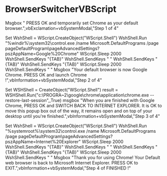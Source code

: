 # BrowserSwitcherVBScript
 Msgbox " PRESS OK and temporarily set Chrome as your default browser.",vbExclamation+vbSystemModal,"Step 1 of 4"

Set WshShell = WScript.CreateObject("WScript.Shell")
WshShell.Run "%windir%\system32\control.exe /name Microsoft.DefaultPrograms /page pageDefaultProgram\pageAdvancedSettings?pszAppName=Google%20Chrome"
WScript.Sleep 2000
WshShell.SendKeys "{TAB}"
WshShell.SendKeys " "
WshShell.SendKeys "{TAB}"
WshShell.SendKeys "{TAB}"
WScript.Sleep 2000
WshShell.SendKeys " "
Msgbox "Your default browser is now Google Chrome.      PRESS OK and launch Chrome !",vbInformation+vbSystemModal,"Step 2 of 4"

Set WSHShell = CreateObject("WScript.Shell")
result = WSHShell.Run("c:\PROGRA~2\google\chrome\application\chrome.exe --restore-last-session",,True)
msgbox "When you are finished with Google Chrome, PRESS OK and SWITCH BACK TO INTERNET EXPLORER.   It is OK to move this popup box out of the way, it remains open and on top of your desktop until you're finished.",vbInformation+vbSystemModal,"Step 3 of 4"

Set WshShell = WScript.CreateObject("WScript.Shell")
WshShell.Run "%systemroot%\system32\control.exe /name Microsoft.DefaultPrograms /page pageDefaultProgram\pageAdvancedSettings?pszAppName=Internet%20Explorer"
WScript.Sleep 2000
WshShell.SendKeys "{TAB}"
WshShell.SendKeys " "
WshShell.SendKeys "{TAB}"
WshShell.SendKeys "{TAB}"
WScript.Sleep 2000
WshShell.SendKeys " "
Msgbox "Thank you for using Chrome! Your Default web browser is back to Microsoft Internet Explorer.      PRESS OK to EXIT.",vbInformation+vbSystemModal,"Step 4 of FINISHED !"
